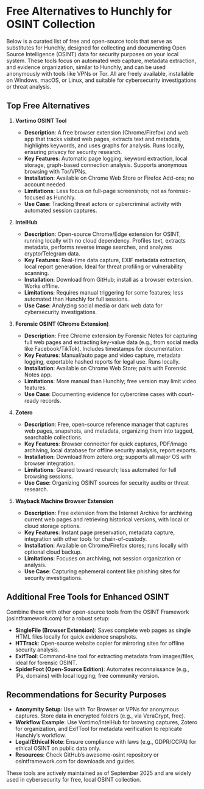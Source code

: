 # Free Alternatives to Hunchly for OSINT Collection

Below is a curated list of free and open-source tools that serve as substitutes for Hunchly, designed for collecting and documenting Open Source Intelligence (OSINT) data for security purposes on your local system. These tools focus on automated web capture, metadata extraction, and evidence organization, similar to Hunchly, and can be used anonymously with tools like VPNs or Tor. All are freely available, installable on Windows, macOS, or Linux, and suitable for cybersecurity investigations or threat analysis.

## Top Free Alternatives

1. **Vortimo OSINT Tool**  
   - **Description**: A free browser extension (Chrome/Firefox) and web app that tracks visited web pages, extracts text and metadata, highlights keywords, and uses graphs for analysis. Runs locally, ensuring privacy for security research.  
   - **Key Features**: Automatic page logging, keyword extraction, local storage, graph-based connection analysis. Supports anonymous browsing with Tor/VPNs.  
   - **Installation**: Available on Chrome Web Store or Firefox Add-ons; no account needed.  
   - **Limitations**: Less focus on full-page screenshots; not as forensic-focused as Hunchly.  
   - **Use Case**: Tracking threat actors or cybercriminal activity with automated session captures.

2. **IntelHub**  
   - **Description**: Open-source Chrome/Edge extension for OSINT, running locally with no cloud dependency. Profiles text, extracts metadata, performs reverse image searches, and analyzes crypto/Telegram data.  
   - **Key Features**: Real-time data capture, EXIF metadata extraction, local report generation. Ideal for threat profiling or vulnerability scanning.  
   - **Installation**: Download from GitHub; install as a browser extension. Works offline.  
   - **Limitations**: Requires manual triggering for some features; less automated than Hunchly for full sessions.  
   - **Use Case**: Analyzing social media or dark web data for cybersecurity investigations.

3. **Forensic OSINT (Chrome Extension)**  
   - **Description**: Free Chrome extension by Forensic Notes for capturing full web pages and extracting key-value data (e.g., from social media like Facebook/TikTok). Includes timestamps for documentation.  
   - **Key Features**: Manual/auto page and video capture, metadata logging, exportable hashed reports for legal use. Runs locally.  
   - **Installation**: Available on Chrome Web Store; pairs with Forensic Notes app.  
   - **Limitations**: More manual than Hunchly; free version may limit video features.  
   - **Use Case**: Documenting evidence for cybercrime cases with court-ready records.

4. **Zotero**  
   - **Description**: Free, open-source reference manager that captures web pages, snapshots, and metadata, organizing them into tagged, searchable collections.  
   - **Key Features**: Browser connector for quick captures, PDF/image archiving, local database for offline security analysis, report exports.  
   - **Installation**: Download from zotero.org; supports all major OS with browser integration.  
   - **Limitations**: Geared toward research; less automated for full browsing sessions.  
   - **Use Case**: Organizing OSINT sources for security audits or threat research.

5. **Wayback Machine Browser Extension**  
   - **Description**: Free extension from the Internet Archive for archiving current web pages and retrieving historical versions, with local or cloud storage options.  
   - **Key Features**: Instant page preservation, metadata capture, integration with other tools for chain-of-custody.  
   - **Installation**: Available on Chrome/Firefox stores; runs locally with optional cloud backup.  
   - **Limitations**: Focuses on archiving, not session organization or analysis.  
   - **Use Case**: Capturing ephemeral content like phishing sites for security investigations.

## Additional Free Tools for Enhanced OSINT

Combine these with other open-source tools from the OSINT Framework (osintframework.com) for a robust setup:
- **SingleFile (Browser Extension)**: Saves complete web pages as single HTML files locally for quick evidence snapshots.  
- **HTTrack**: Open-source website copier for mirroring sites for offline security analysis.  
- **ExifTool**: Command-line tool for extracting metadata from images/files, ideal for forensic OSINT.  
- **SpiderFoot (Open-Source Edition)**: Automates reconnaissance (e.g., IPs, domains) with local logging; free community version.

## Recommendations for Security Purposes

- **Anonymity Setup**: Use with Tor Browser or VPNs for anonymous captures. Store data in encrypted folders (e.g., via VeraCrypt, free).  
- **Workflow Example**: Use Vortimo/IntelHub for browsing captures, Zotero for organization, and ExifTool for metadata verification to replicate Hunchly’s workflow.  
- **Legal/Ethical Note**: Ensure compliance with laws (e.g., GDPR/CCPA) for ethical OSINT on public data only.  
- **Resources**: Check GitHub’s awesome-osint repository or osintframework.com for downloads and guides.

These tools are actively maintained as of September 2025 and are widely used in cybersecurity for free, local OSINT collection.
